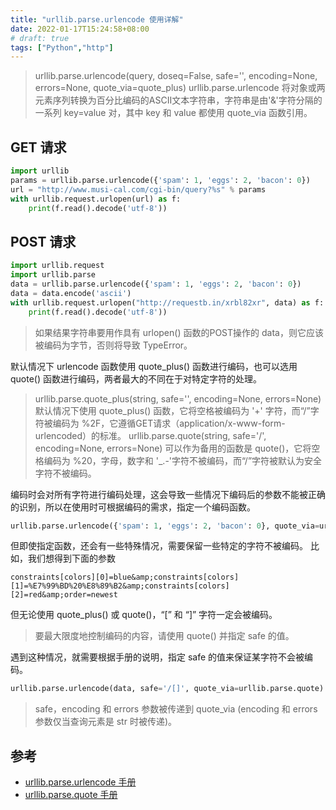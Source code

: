 ```yaml
---
title: "urllib.parse.urlencode 使用详解"
date: 2022-01-17T15:24:58+08:00
# draft: true
tags: ["Python","http"]
---
```


> urllib.parse.urlencode(query, doseq=False, safe='', encoding=None, errors=None, quote_via=quote_plus)
urllib.parse.urlencode 将对象或两元素序列转换为百分比编码的ASCII文本字符串，字符串是由'&'字符分隔的一系列 key=value 对，其中 key 和 value 都使用 quote_via 函数引用。

## GET 请求
```python
import urllib
params = urllib.parse.urlencode({'spam': 1, 'eggs': 2, 'bacon': 0})
url = "http://www.musi-cal.com/cgi-bin/query?%s" % params
with urllib.request.urlopen(url) as f:
    print(f.read().decode('utf-8'))
```

## POST 请求
```python
import urllib.request
import urllib.parse
data = urllib.parse.urlencode({'spam': 1, 'eggs': 2, 'bacon': 0})
data = data.encode('ascii')
with urllib.request.urlopen("http://requestb.in/xrbl82xr", data) as f:
    print(f.read().decode('utf-8'))
```

> 如果结果字符串要用作具有 urlopen() 函数的POST操作的 data，则它应该被编码为字节，否则将导致 TypeError。

默认情况下 urlencode 函数使用 quote_plus() 函数进行编码，也可以选用 quote() 函数进行编码，两者最大的不同在于对特定字符的处理。

>urllib.parse.quote_plus(string, safe='', encoding=None, errors=None)
默认情况下使用 quote_plus() 函数，它将空格被编码为 '+' 字符，而“/”字符被编码为 %2F，它遵循GET请求（application/x-www-form-urlencoded）的标准。
urllib.parse.quote(string, safe='/', encoding=None, errors=None)
可以作为备用的函数是 quote()，它将空格编码为 %20，字母，数字和 '_.-'字符不被编码，而“/”字符被默认为安全字符不被编码。

编码时会对所有字符进行编码处理，这会导致一些情况下编码后的参数不能被正确的识别，所以在使用时可根据编码的需求，指定一个编码函数。

```python
urllib.parse.urlencode({'spam': 1, 'eggs': 2, 'bacon': 0}, quote_via=urllib.parse.quote)
```
但即使指定函数，还会有一些特殊情况，需要保留一些特定的字符不被编码。
比如，我们想得到下面的参数

```url
constraints[colors][0]=blue&amp;constraints[colors][1]=%E7%99%BD%20%E8%89%B2&amp;constraints[colors][2]=red&amp;order=newest
```

但无论使用 quote_plus() 或 quote()，“[” 和 “]” 字符一定会被编码。

> 要最大限度地控制编码的内容，请使用 quote() 并指定 safe 的值。

遇到这种情况，就需要根据手册的说明，指定 safe 的值来保证某字符不会被编码。

```python
urllib.parse.urlencode(data, safe='/[]', quote_via=urllib.parse.quote)
```

> safe，encoding 和 errors 参数被传递到 quote_via (encoding 和 errors 参数仅当查询元素是 str 时被传递)。

## 参考
- [urllib.parse.urlencode 手册](https://www.rddoc.com/doc/Python/3.6.0/zh/library/urllib.parse/#urllib.parse.urlencode)
- [urllib.parse.quote 手册](https://www.rddoc.com/doc/Python/3.6.0/zh/library/urllib.parse/#urllib.parse.quote)
